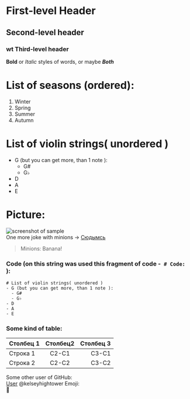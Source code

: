 # First-level Header
## Second-level header
### wt Third-level header
**Bold** or *Italic* styles of words, or maybe ***Both***

# List of seasons (ordered):
1. Winter
2. Spring
3. Summer
4. Autumn

# List of violin strings( unordered )
- G (but you can get more, than 1 note ):  
  - G#
  - G♭ 
- D
- A
- E

# Picture:
![screenshot of sample](http://cache.lovethispic.com/uploaded_images/286476-I-m-Confused.jpg)  
  One more joke with minions -> [Сюдымсь](http://funnyminions.com/wp-content/uploads/2015/10/Funny-Minions-Quotes-404.jpg)  

>Minions: Banana!

### Code (on this string was used this fragment of code -` # Code:` ):
```
# List of violin strings( unordered )
- G (but you can get more, than 1 note ):  
  - G#
  - G♭ 
- D
- A
- E

```
### Some kind of table:  
| Столбец 1     |Столбец2          | Столбец 3|
| ------------- |:----------------:| -----:   |
| Строка 1      | С2-С1            | С3-С1    |
| Строка 2      | С2-С2            | С3-С2    |

  Some other user of GitHub:  
  [User](https://github.com/kelseyhightower/nocode)
@kelseyhightower
  Emoji:  
  :milky_way:  
